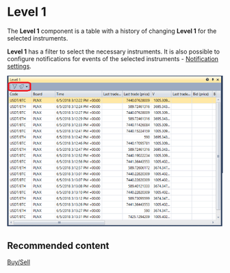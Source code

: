 # Level 1

The **Level 1** component is a table with a history of changing **Level 1** for the selected instruments.

**Level 1** has a filter to select the necessary instruments. It is also possible to configure notifications for events of the selected instruments \- [Notification settings](Terminal_Notifications.md).

![Terminal Level1 00](../images/Terminal_Level1_00.png)

## Recommended content

[Buy\/Sell](Terminal_Buy_Sell.md)
